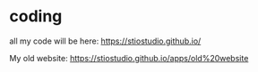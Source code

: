 # coding

all my code will be here: https://stiostudio.github.io/

My old website: https://stiostudio.github.io/apps/old%20website
